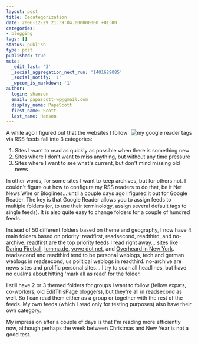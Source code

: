 ```yaml
---
layout: post
title: Decategorization
date: 2006-12-29 21:39:04.000000000 +01:00
categories:
- blogging
tags: []
status: publish
type: post
published: true
meta:
  _edit_last: '3'
  _social_aggregation_next_run: '1401629085'
  _social_notify: '1'
  _wpcom_is_markdown: '1'
author:
  login: shanson
  email: papascott-wp@gmail.com
  display_name: PapaScott
  first_name: Scott
  last_name: Hanson
---
```

<p><img src="https://res.cloudinary.com/papascott/image/upload/wordpress/wp-content/uploads/2006/12/my_google_reader_tags.jpg" alt="my google reader tags" title="my google reader tags" align="right" /></p>
<p>A while ago I figured out that the websites I follow via RSS feeds fall into 3 categories:</p>
<ol>
<li>Sites I want to read as quickly as possible when there is something new</li>
<li>Sites where I don't want to miss anything, but without any time pressure</li>
<li>Sites where I want to see what's current, but don't mind missing old news</li>
</ol>
<p>In other words, for some sites I want to keep archives, but for others not. I couldn't figure out how to configure my RSS readers to do that, be it Net News Wire or Bloglines... until a couple days ago I figured it out for Google Reader. The key is that Google Reader allows you to assign feeds to multiple folders (or, to use their terminology, assign several default tags to single feeds). It is also quite easy to change folders for a couple of hundred feeds.</p>
<p>Instead of 50 different folders based on theme and geography, I now have 4 main folders based on priority: readfirst, readsecond, readthird, and no-archive. readfirst are the top priority feeds I read right away... sites like <a href="http://daringfireball.net/">Daring Fireball</a>, <a href="http://lumma.de/">lumma.de</a>, <a href="http://vowe.net/">vowe dot net</a>, and <a href="http://www.overheardinnewyork.com/">Overheard in New York</a>. readsecond and readthird tend to be personal weblogs, tech and german weblogs in readsecond, us political weblogs in readthird. no-archive are news sites and prolific personal sites... I try to scan all headlines, but have no qualms about hitting 'mark all as read' for the folder.</p>
<p>I still have 2 or 3 themed folders for groups I want to follow (fellow expats, co-workers, old EditThisPage bloggers), but they're all in readsecond as well. So I can read them either as a group or together with the rest of the feeds. My own feeds (which I read only for testing purposes) also have their own category.</p>
<p>My impression after a couple of days is that I'm reading more efficiently now, although perhaps the week between Christmas and New Year is not a good test.</p>
